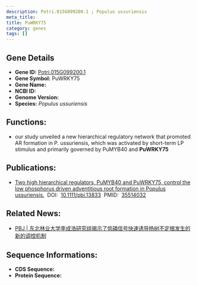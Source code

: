 ```yaml
---
description: Potri.015G099200.1 ; Populus ussuriensis
meta_title:
title: PuWRKY75
category: genes
tags: []
---
```


## Gene Details
- **Gene ID:**	[Potri.015G099200.1](Potri.015G099200.1)
- **Gene Symbol:** PuWRKY75
- **Gene Name:** 
- **NCBI ID:** [](https://www.ncbi.nlm.nih.gov/gene/?term=)
- **Genome Version:** []()
- **Species:** *Populus ussuriensis*

## Functions:
   -  our study unveiled a new hierarchical regulatory network that promoted AR formation in P. ussuriensis, which was activated by short-term LP stimulus and primarily governed by PuMYB40 and **PuWRKY75**

## Publications:
   - [Two high hierarchical regulators, PuMYB40 and PuWRKY75, control the low phosphorus driven adventitious root formation in Populus ussuriensis.]( https://onlinelibrary.wiley.com/doi/10.1111/pbi.13833)&nbsp;&nbsp;DOI:&nbsp;&nbsp;[10.1111/pbi.13833](https://onlinelibrary.wiley.com/doi/10.1111/pbi.13833)&nbsp;&nbsp;PMID:&nbsp;&nbsp;[35514032](https://pubmed.ncbi.nlm.nih.gov/35514032/)

## Related News:
   - [PBJ | 东北林业大学李成浩研究组揭示了低磷信号快速诱导杨树不定根发生的新的调控机制](https://mp.weixin.qq.com/s?__biz=Mzg3MDEwNDEyMg==&mid=2247529181&idx=4&sn=e33765c9b500dea1282836bcd55df71e&chksm=ce90df88f9e7569ead102647ce4c54e28087618245a9083445309127feeaee168b79eaa95b9e&scene=27#wechat_redirect)

## Sequence Informations:
- **CDS Sequence:**
- **Protein Sequence:**
